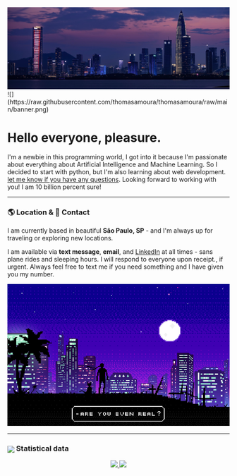<img src="./banner.png" alt="name banner" />
![](https://raw.githubusercontent.com/thomasamoura/thomasamoura/raw/main/banner.png)

# Hello everyone, pleasure.

I'm a newbie in this programming world, I got into it because I'm passionate about everything about Artificial Intelligence and Machine Learning. So I decided to start with python, but I'm also learning about web development. <a href = "mailto:businessmoura@outlook.com">let me know if you have any questions</a>. Looking forward to working with you! I am 10 billion percent sure!

*******

### 🌎 Location & 📱 Contact

I am currently based in beautiful **São Paulo, SP** - and I'm always up for traveling or exploring new locations.

I am available via **text message**, **email**, and [LinkedIn](https://www.linkedin.com/thomasamoura/) at all times - sans plane rides and sleeping hours. I will respond to everyone upon receipt., if urgent. Always feel free to text me if you need something and I have given you my number.

<div align="center">
  <img src="./banner.gif" alt="name banner" />
</div>

*******

### <img align="center" src="https://media2.giphy.com/media/QssGEmpkyEOhBCb7e1/giphy.gif?cid=ecf05e47a0n3gi1bfqntqmob8g9aid1oyj2wr3ds3mg700bl&rid=giphy.gif" width ="35"/> Statistical data

<div align="center">
  <a href="https://github.com/thomasamoura">
  <img height="180em" src="https://github-readme-stats.vercel.app/api?username=thomasamoura&show_icons=true&theme=tokyonight&include_all_commits=true&count_private=true"/>
  <img height="180em" src="https://github-readme-stats.vercel.app/api/top-langs/?username=thomasamoura&layout=compact&langs_count=7&theme=tokyonight"/>
</div>
 
<!--<div style="display: inline_block"><br>
  <img align="center" alt="thomas-Python" height="30" width="40" src="https://raw.githubusercontent.com/devicons/devicon/master/icons/python/python-original.svg">
  <img align="center" alt="thomas-Python" height="30" width="40" src="https://raw.githubusercontent.com/devicons/devicon/master/icons/tensorflow/tensorflow-original.svg">
  <img align="center" alt="thomas-Swift" height="30" width="40" src="https://raw.githubusercontent.com/devicons/devicon/master/icons/swift/swift-original.svg">
  <img align="center" alt="thomas-Js" height="30" width="40" src="https://raw.githubusercontent.com/devicons/devicon/master/icons/javascript/javascript-plain.svg">
  <img align="center" alt="thomas-HTML" height="30" width="40" src="https://raw.githubusercontent.com/devicons/devicon/master/icons/html5/html5-original.svg">
  <img align="center" alt="thomas-CSS" height="30" width="40" src="https://raw.githubusercontent.com/devicons/devicon/master/icons/css3/css3-original.svg">
 <img align="right" alt="thomas-pic" height="150" style="border-radius:50px;" src="https://avatars.githubusercontent.com/u/62751631?v=4">
</div>
  
##
  
<div>
  <!--<a href="https://www.youtube.com/" target="_blank"><img src="https://img.shields.io/badge/YouTube-FF0000?style=for-the-badge&logo=youtube&logoColor=white" target="_blank"></a>
  <a href="https://instagram.com/" target="_blank"><img src="https://img.shields.io/badge/-Instagram-%23E4405F?style=for-the-badge&logo=instagram&logoColor=white" target="_blank"></a>
 	<a href="https://www.twitter.com/" target="_blank"><img src="https://img.shields.io/badge/Twitter-1DA1F2?style=for-the-badge&logo=twitter&logoColor=white" target="_blank"></a>
  <a href="https://www.linkedin.com/in/thomasmoura/" target="_blank"><img src="https://img.shields.io/badge/-LinkedIn-%230077B5?style=for-the-badge&logo=linkedin&logoColor=white" target="_blank"></a>
  <a href = "mailto:businessmoura@outlook.com"><img src="https://img.shields.io/badge/-Email-%23333?style=for-the-badge&logo=microsoft&logoColor=white" target="_blank"></a>
  <!--<a href="thomas" target="_blank"><img src="https://img.shields.io/badge/微信-2DC100?style=for-the-badge&logo=wechat&logoColor=white" target="_blank"></a>-->
 
  <!--[Snake animation](https://github.com/thomasamoura/thomasamoura/blob/output/github-contribution-grid-snake.svg)
</div>-->
  

